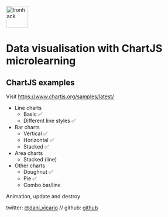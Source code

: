 <img src="https://raw.githubusercontent.com/webmad1019-1/w1d3-advanced-selectors-positioning-full-layout/master/img/ironhack.svg?sanitize=true" alt="Ironhack" width="60"/>

# Data visualisation with ChartJS microlearning

## ChartJS examples

Visit https://www.chartjs.org/samples/latest/

- Line charts
  - Basic ✅
  - Different line styles ✅
- Bar charts
  - Vertical ✅
  - Horizontal ✅
  - Stacked ✅
- Area charts
  - Stacked (line)
- Other charts
  - Doughnut ✅
  - Pie ✅
  - Combo bar/line

Animation, update and destroy

twitter: [@dani_vicario](https://twitter.com/dani_vicario) // github: [github](https://github.com/prussian-blue)
